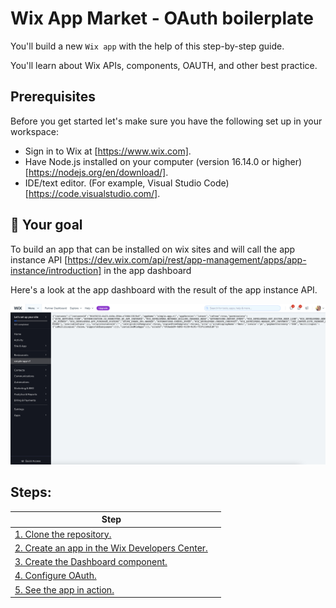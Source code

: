 # Wix App Market - OAuth boilerplate

You'll build a new `Wix app` with the help of this step-by-step guide.
 
You'll learn about Wix APIs, components, OAUTH, and other best practice.


## Prerequisites

Before you get started let's make sure you have the following set up in your workspace:

- Sign in to Wix at [https://www.wix.com].
- Have Node.js installed on your computer (version 16.14.0 or higher) [https://nodejs.org/en/download/].
- IDE/text editor. (For example, Visual Studio Code) [https://code.visualstudio.com/].

## 🚀 Your goal

To build an app that can be installed on wix sites and will call the app instance API [https://dev.wix.com/api/rest/app-management/apps/app-instance/introduction] in the app dashboard

Here's a look at the app dashboard with the result of the app instance API.

![wix dashboard](./images/basic-dashboard.jpg?raw=true)



## Steps:


| Step                                  |                               |
|---------------------------------------|---------------------------------------------------------------------------------------|
| [1. Clone the repository.][step01]             
| [2. Create an app in the Wix Developers Center.][step02]
| [3. Create the Dashboard component.][step03]    
| [4. Configure OAuth.][step04] 
| [5. See the app in action.][step05] 
   

[step01]: guides/01-clone-repository.md
[step02]: guides/02-create-an-app.md
[step03]: guides/03-dashboard-component.md
[step04]: guides/04-OAuth.md
[step05]: guides/05-app-in-action.md




